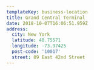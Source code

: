 ```yaml
---
templateKey: business-location
title: Grand Central Terminal
date: 2018-10-07T16:06:51.959Z
address:
  city: New York
  latitude: 40.75571
  longitude: -73.97425
  post-code: '10017'
  street: 89 East 42nd Street
---
```



